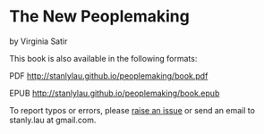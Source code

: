 # The New Peoplemaking
by Virginia Satir


This book is also available in the following formats:

PDF http://stanlylau.github.io/peoplemaking/book.pdf

EPUB http://stanlylau.github.io/peoplemaking/book.epub

To report typos or errors, please [raise an issue](https://github.com/stanlylau/peoplemaking/issues) or send an email to stanly.lau at gmail.com.
